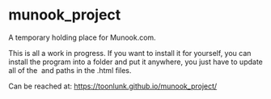 # munook_project
A temporary holding place for Munook.com.

This is all a work in progress. If you want to install it for yourself, you can install the program into a folder and put it
anywhere, you just have to update all of the <img> and <link> paths in the .html files.

Can be reached at: https://toonlunk.github.io/munook_project/
